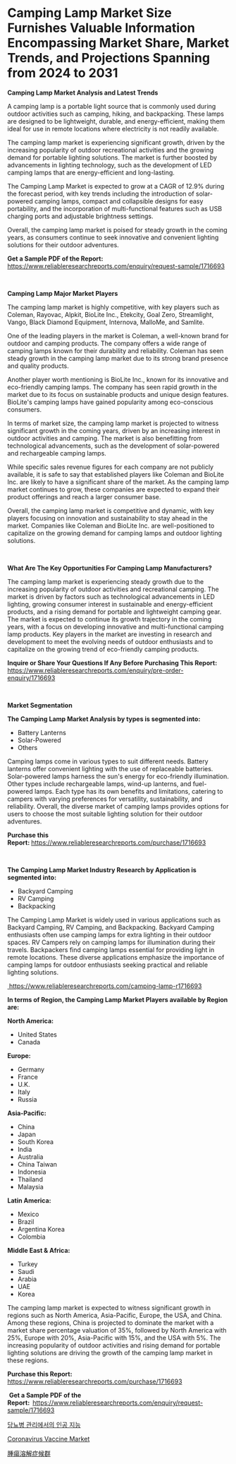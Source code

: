 <p><h1>Camping Lamp Market Size Furnishes Valuable Information Encompassing Market Share, Market Trends, and Projections Spanning from 2024 to 2031</h1></p><p><strong>Camping Lamp Market Analysis and Latest Trends</strong></p>
<p><p>A camping lamp is a portable light source that is commonly used during outdoor activities such as camping, hiking, and backpacking. These lamps are designed to be lightweight, durable, and energy-efficient, making them ideal for use in remote locations where electricity is not readily available.</p><p>The camping lamp market is experiencing significant growth, driven by the increasing popularity of outdoor recreational activities and the growing demand for portable lighting solutions. The market is further boosted by advancements in lighting technology, such as the development of LED camping lamps that are energy-efficient and long-lasting.</p><p>The Camping Lamp Market is expected to grow at a CAGR of 12.9% during the forecast period, with key trends including the introduction of solar-powered camping lamps, compact and collapsible designs for easy portability, and the incorporation of multi-functional features such as USB charging ports and adjustable brightness settings.</p><p>Overall, the camping lamp market is poised for steady growth in the coming years, as consumers continue to seek innovative and convenient lighting solutions for their outdoor adventures.</p></p>
<p><strong>Get a Sample PDF of the Report:&nbsp;</strong> <a href="https://www.reliableresearchreports.com/enquiry/request-sample/1716693">https://www.reliableresearchreports.com/enquiry/request-sample/1716693</a></p>
<p>&nbsp;</p>
<p><strong>Camping Lamp Major Market Players</strong></p>
<p><p>The camping lamp market is highly competitive, with key players such as Coleman, Rayovac, Alpkit, BioLite Inc., Etekcity, Goal Zero, Streamlight, Vango, Black Diamond Equipment, Internova, MalloMe, and Samlite. </p><p>One of the leading players in the market is Coleman, a well-known brand for outdoor and camping products. The company offers a wide range of camping lamps known for their durability and reliability. Coleman has seen steady growth in the camping lamp market due to its strong brand presence and quality products.</p><p>Another player worth mentioning is BioLite Inc., known for its innovative and eco-friendly camping lamps. The company has seen rapid growth in the market due to its focus on sustainable products and unique design features. BioLite's camping lamps have gained popularity among eco-conscious consumers.</p><p>In terms of market size, the camping lamp market is projected to witness significant growth in the coming years, driven by an increasing interest in outdoor activities and camping. The market is also benefitting from technological advancements, such as the development of solar-powered and rechargeable camping lamps.</p><p>While specific sales revenue figures for each company are not publicly available, it is safe to say that established players like Coleman and BioLite Inc. are likely to have a significant share of the market. As the camping lamp market continues to grow, these companies are expected to expand their product offerings and reach a larger consumer base.</p><p>Overall, the camping lamp market is competitive and dynamic, with key players focusing on innovation and sustainability to stay ahead in the market. Companies like Coleman and BioLite Inc. are well-positioned to capitalize on the growing demand for camping lamps and outdoor lighting solutions.</p></p>
<p>&nbsp;</p>
<p><strong>What Are The Key Opportunities For Camping Lamp Manufacturers?</strong></p>
<p><p>The camping lamp market is experiencing steady growth due to the increasing popularity of outdoor activities and recreational camping. The market is driven by factors such as technological advancements in LED lighting, growing consumer interest in sustainable and energy-efficient products, and a rising demand for portable and lightweight camping gear. The market is expected to continue its growth trajectory in the coming years, with a focus on developing innovative and multi-functional camping lamp products. Key players in the market are investing in research and development to meet the evolving needs of outdoor enthusiasts and to capitalize on the growing trend of eco-friendly camping products.</p></p>
<p><strong>Inquire or Share Your Questions If Any Before Purchasing This Report:</strong> <a href="https://www.reliableresearchreports.com/enquiry/pre-order-enquiry/1716693">https://www.reliableresearchreports.com/enquiry/pre-order-enquiry/1716693</a></p>
<p>&nbsp;</p>
<p><strong>Market Segmentation</strong></p>
<p><strong>The Camping Lamp Market Analysis by types is segmented into:</strong></p>
<p><ul><li>Battery Lanterns</li><li>Solar-Powered</li><li>Others</li></ul></p>
<p><p>Camping lamps come in various types to suit different needs. Battery lanterns offer convenient lighting with the use of replaceable batteries. Solar-powered lamps harness the sun's energy for eco-friendly illumination. Other types include rechargeable lamps, wind-up lanterns, and fuel-powered lamps. Each type has its own benefits and limitations, catering to campers with varying preferences for versatility, sustainability, and reliability. Overall, the diverse market of camping lamps provides options for users to choose the most suitable lighting solution for their outdoor adventures.</p></p>
<p><strong>Purchase this Report:&nbsp;</strong><a href="https://www.reliableresearchreports.com/purchase/1716693">https://www.reliableresearchreports.com/purchase/1716693</a></p>
<p>&nbsp;</p>
<p><strong>The Camping Lamp Market Industry Research by Application is segmented into:</strong></p>
<p><ul><li>Backyard Camping</li><li>RV Camping</li><li>Backpacking</li></ul></p>
<p><p>The Camping Lamp Market is widely used in various applications such as Backyard Camping, RV Camping, and Backpacking. Backyard Camping enthusiasts often use camping lamps for extra lighting in their outdoor spaces. RV Campers rely on camping lamps for illumination during their travels. Backpackers find camping lamps essential for providing light in remote locations. These diverse applications emphasize the importance of camping lamps for outdoor enthusiasts seeking practical and reliable lighting solutions.</p></p>
<p><a href="https://www.reliableresearchreports.com/camping-lamp-r1716693">&nbsp;https://www.reliableresearchreports.com/camping-lamp-r1716693</a></p>
<p><strong>In terms of Region, the Camping Lamp Market Players available by Region are:</strong></p>
<p>
    <p> <strong> North America: </strong>
        <ul>
            <li>United States</li>
            <li>Canada</li>
        </ul>
        </p> 
    <p> <strong> Europe: </strong>
        <ul>
            <li>Germany</li>
            <li>France</li>
            <li>U.K.</li>
            <li>Italy</li>
            <li>Russia</li>
        </ul>
        </p> 
    <p> <strong> Asia-Pacific: </strong>
        <ul>
            <li>China</li>
            <li>Japan</li>
            <li>South Korea</li>
            <li>India</li>
            <li>Australia</li>
            <li>China Taiwan</li>
            <li>Indonesia</li>
            <li>Thailand</li>
            <li>Malaysia</li>
        </ul>
        </p> 
    <p> <strong> Latin America: </strong>
        <ul>
            <li>Mexico</li>
            <li>Brazil</li>
            <li>Argentina Korea</li>
            <li>Colombia</li>
        </ul>
        </p> 
    <p> <strong> Middle East & Africa: </strong>
        <ul>
            <li>Turkey</li>
            <li>Saudi</li>
            <li>Arabia</li>
            <li>UAE</li>
            <li>Korea</li>
        </ul>
    </p>
    </p>
<p><p>The camping lamp market is expected to witness significant growth in regions such as North America, Asia-Pacific, Europe, the USA, and China. Among these regions, China is projected to dominate the market with a market share percentage valuation of 35%, followed by North America with 25%, Europe with 20%, Asia-Pacific with 15%, and the USA with 5%. The increasing popularity of outdoor activities and rising demand for portable lighting solutions are driving the growth of the camping lamp market in these regions.</p></p>
<p><strong>Purchase this Report: </strong><a href="https://www.reliableresearchreports.com/purchase/1716693">https://www.reliableresearchreports.com/purchase/1716693</a></p>
<p>&nbsp;<strong>Get a Sample PDF of the Report:&nbsp;&nbsp;</strong><a href="https://www.reliableresearchreports.com/enquiry/request-sample/1716693">https://www.reliableresearchreports.com/enquiry/request-sample/1716693</a></p>
<p><strong></strong></p>
<p><p><a href="https://github.com/vdhdwjyp90142/Market-Research-Report-List-3/blob/main/6010935185240.md">당뇨병 관리에서의 인공 지능</a></p><p><a href="https://issuu.com/reportprime-2/docs/coronavirus-vaccine-market-size-2030.pptx">Coronavirus Vaccine Market</a></p><p><a href="https://github.com/sghwr779811674/Market-Research-Report-List-3/blob/main/2473551182431.md">腫瘍溶解症候群</a></p></p>